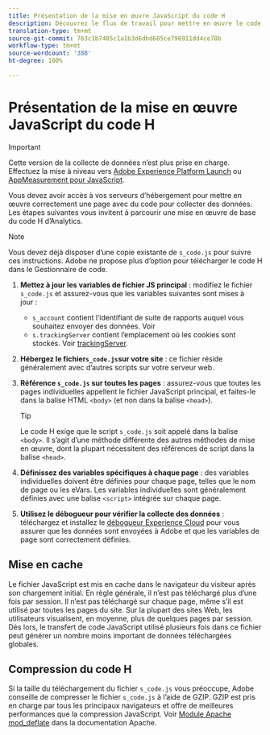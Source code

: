 ```yaml
---
title: Présentation de la mise en œuvre JavaScript du code H
description: Découvrez le flux de travail pour mettre en œuvre le code H sur votre site.
translation-type: tm+mt
source-git-commit: 763c1b7405c1a1b3d6dbd685ce796911dd4ce78b
workflow-type: tm+mt
source-wordcount: '388'
ht-degree: 100%

---
```



# Présentation de la mise en œuvre JavaScript du code H

>[!IMPORTANT]
>
>Cette version de la collecte de données n’est plus prise en charge. Effectuez la mise à niveau vers [Adobe Experience Platform Launch](../../launch/overview.md) ou [AppMeasurement pour JavaScript](../overview.md).

Vous devez avoir accès à vos serveurs d’hébergement pour mettre en œuvre correctement une page avec du code pour collecter des données. Les étapes suivantes vous invitent à parcourir une mise en œuvre de base du code H d’Analytics.

>[!NOTE]
>
>Vous devez déjà disposer d’une copie existante de `s_code.js` pour suivre ces instructions. Adobe ne propose plus d’option pour télécharger le code H dans le Gestionnaire de code.

1. **Mettez à jour les variables de fichier JS principal** : modifiez le fichier `s_code.js` et assurez-vous que les variables suivantes sont mises à jour :
   * `s_account` contient l’identifiant de suite de rapports auquel vous souhaitez envoyer des données. Voir
   * `s.trackingServer` contient l’emplacement où les cookies sont stockés. Voir [trackingServer](../../vars/config-vars/trackingserver.md).
1. **Hébergez le fichier`s_code.js`sur votre site** : ce fichier réside généralement avec d’autres scripts sur votre serveur web.
1. **Référence `s_code.js` sur toutes les pages** : assurez-vous que toutes les pages individuelles appellent le fichier JavaScript principal, et faites-le dans la balise HTML `<body>` (et non dans la balise `<head>`).

   >[!TIP]
   >
   > Le code H exige que le script `s_code.js` soit appelé dans la balise `<body>`. Il s’agit d’une méthode différente des autres méthodes de mise en œuvre, dont la plupart nécessitent des références de script dans la balise `<head>`.
1. **Définissez des variables spécifiques à chaque page** : des variables individuelles doivent être définies pour chaque page, telles que le nom de page ou les eVars. Les variables individuelles sont généralement définies avec une balise `<script>` intégrée sur chaque page.
1. **Utilisez le débogueur pour vérifier la collecte des données** : téléchargez et installez le [débogueur Experience Cloud](../../validate/debugger.md) pour vous assurer que les données sont envoyées à Adobe et que les variables de page sont correctement définies.

## Mise en cache

Le fichier JavaScript est mis en cache dans le navigateur du visiteur après son chargement initial. En règle générale, il n’est pas téléchargé plus d’une fois par session. Il n’est pas téléchargé sur chaque page, même s’il est utilisé par toutes les pages du site. Sur la plupart des sites Web, les utilisateurs visualisent, en moyenne, plus de quelques pages par session. Dès lors, le transfert de code JavaScript utilisé plusieurs fois dans ce fichier peut générer un nombre moins important de données téléchargées globales.

## Compression du code H

Si la taille du téléchargement du fichier `s_code.js` vous préoccupe, Adobe conseille de compresser le fichier `s_code.js` à l’aide de GZIP. GZIP est pris en charge par tous les principaux navigateurs et offre de meilleures performances que la compression JavaScript. Voir [Module Apache mod_deflate](http://httpd.apache.org/docs/current/mod/mod_deflate.html) dans la documentation Apache.
